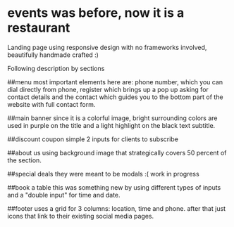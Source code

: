 # events was before, now it is a restaurant 

Landing page using responsive design with no frameworks involved, beautifully handmade crafted :) 

Following description by sections

##menu
most important elements here are: phone number, which you can dial directly from phone, register which brings up a pop up
asking for contact details and the contact which guides you to the bottom part of the website with full contact form. 

##main banner
since it is a colorful image, bright surrounding colors are used in purple on the title and a light highlight on the 
black text subtitle. 

##discount coupon
simple 2 inputs for clients to subscribe

##about us
using background image that strategically covers 50 percent of the section. 

##special deals
they were meant to be modals :( work in progress

##book a table
this was something new by using different types of inputs and a "double input" for time and date.

##footer
uses a grid for 3 columns: location, time and phone. after that just icons that link to their existing social media pages.

